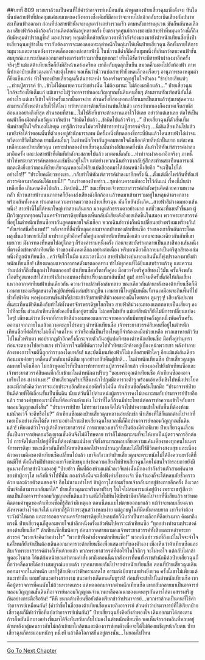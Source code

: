 ##บทที่ 809 พวกเราล้วนเป็นคนที่ใช้คำว่าอาจารย์เหมือนกัน
คำพูดของป๋ายเสี่ยวฉุนเพิ่งดังจบ ทันใดนั้นบ่อสายฟ้าที่ปกคลุมแค่ขอบเขตของวังหลวงซึ่งเดิมทีมีลางว่าจะหายไปแล้วกลับระเบิดเสียงกัมปนาทสะเทือนฟ้าออกมา ก่อนที่บ่อสายฟ้านั้นจะหมุนคว้างอย่างรวดเร็ว
ตามหลังการหมุนวน มันก็พลันหดเล็กลง เสียงฟ้าร้องดังก้องกังวานติดต่อกันอยู่หลายครั้ง ยิ่งตรงจุดศูนย์กลางของบ่อสายฟ้าที่หมุนคว้างนี้ก็ถึงกับมีหลุมดำปรากฏขึ้น!
มองปราดๆ หลุมดำนี้คล้ายกับดวงตาที่กำลังจ้องมองมายังตำหนักเทียนซือซึ่งป๋ายเสี่ยวฉุนอยู่ข้างใน ราวกับต้องการจะมองลอดทะลุตำหนักใหญ่มาให้เห็นป๋ายเสี่ยวฉุน
อีกทั้งภายใต้การหมุนวนและตามหลังการหดเล็กลงของบ่อสายฟ้านี้ ในน้ำวนสีดำก็มีคลื่นขุมหนึ่งที่เกินกว่าตบะคนฟ้าขั้นสมบูรณ์แบบระเบิดอออกมาอย่างแกร่งกร้าวมากขึ้นทุกขณะ!
เห็นได้ชัดว่าจะมีสายฟ้าผ่าลงมาอีกครั้งจริงๆ!!
แม้แต่ต้าเทียนซือก็ยังมีสีหน้าเคร่งเครียด เขาถึงกับผุดลุกขึ้นยืน ขมวดคิ้วมองไปยังท้องฟ้า
ภาพนี้ทำเอาป๋ายเสี่ยวฉุนตกใจสะดุ้งโหยง พอเห็นว่าน้ำวนบ่อสายฟ้ายิ่งหดเล็กลงเรื่อยๆ อานุภาพของหลุมดำก็ยิ่งแข็งแกร่ง หัวใจของป๋ายเสี่ยวฉุนก็เต้นกระหน่ำ ร้องคร่ำครวญอยู่ในใจตัวเอง
“ข้าปากเสียแท้ๆ ...ท่านปู่สวรรค์ ข้า...ข้าไม่ได้หมายความว่าอย่างนั้น ไม่ต้องมานะ ไม่ต้องมาอีกแล้ว...” ป๋ายเสี่ยวฉุนใกล้จะร้องไห้เต็มแก่
แม้เขาจะไม่รู้ว่าอาจารย์หลอมวิญญาณชั้นดินคนอื่นๆ ต้านทานทัณฑ์อสนีกันได้อย่างไร แต่เขาก็เข้าใจดีว่าครั้งแรกนั้นอาจง่าย ส่วนครั้งที่สองหากเปลี่ยนมาเป็นเขาแล้วทุ่มเทสุดความสามารถก็ยังพอต้านรับไว้ได้ไหว ทว่าหากการต้านรับผ่านพ้นไปแล้ว เกรงว่าเขาเองก็คงบาดเจ็บสาหัส อ่อนแออย่างถึงที่สุด ส่วนรอบที่สาม...ไม่ใช่สิ่งที่เขาจะต้านทานเอาไว้ได้เลย อย่าว่าแต่เขาเลย ต่อให้เป็นคนฟ้าก็คงมีอกสั่นขวัญผวากันบ้าง
“ข้าผิดไปแล้ว...ข้าผิดไปแล้วจริงๆ...” ป๋ายเสี่ยวฉุนที่ตัวสั่นเทิ้มพึมพำอยู่ในใจตัวเองไม่หยุด เขารู้สึกว่าตนไม่ควรไปท้าทายท่านปู่สวรรค์จริงๆ ...นี่มันเสี่ยงเกินไปแล้ว เขายังจำได้ว่าตอนนั้นที่ตัวเองอยู่สำนักธาราเทพ มีครั้งหนึ่งที่ทดลองขี่กระบี่บินแล้วโดนสายฟ้าไล่ผ่าจนหวิดเอาชีวิตไม่รอด
ยามนี้คนอื่นๆ ในตำหนักก็พากันสูดลมหายใจดังเฮือกด้วยสีหน้าปั้นยาก แต่ละคนเหลือบมองป๋ายเสี่ยวฉุน เพราะปากของป๋ายเสี่ยวฉุนนั้นช่างอัปมงคลยิ่งนัก ดันท้าให้ทัณฑ์สวรรค์ผ่าลงมาอีกครั้ง และบ่อสายฟ้าที่เดิมทีกำลังจะสลายไปแล้ว มาตอนนี้กลับ...ทำท่าจะผ่าลงมาอีกจริงๆ
ภาพนี้ทำให้พระยาสวรรค์หลายคนแช่มชื่นอยู่ในใจ แต่อย่างพวกเฉินฮ่าวซงกลับรู้สึกสะท้านสะเทือนอารมณ์ ตกตะลึงยิ่งกว่าตอนที่ป๋ายเสี่ยวฉุนหลอมไฟสิบแปดสีออกมาได้ก่อนหน้านี้เสียอีก
“จะเป็นไปได้อย่างไร!!”
“ประโยคเดียวของเขา...กลับทำให้ทัณฑ์สวรรค์ผ่าลงมาอีกครั้ง นี่...ตั้งแต่เมื่อไหร่กันที่ทัณฑ์สวรรค์เอามาล้อเล่นได้แบบนี้!!”
“บนร่างของป๋ายฮ่าว...ซุกซ่อนความลับอะไรไว้กันแน่ เรื่องนี้มันน่าเหลือเชื่อ เกินคาดคิดไปแล้ว...ผิดปกติ...!!”
ขณะที่พวกเจ้าพระยาสวรรค์กำลังครุ่นคิดด้วยความหวาดกลัว น้ำวนสายฟ้าบนนภากาศก็ยังคงส่งเสียงดังกึกก้อง แล้วหดมาเข้ามารวมอยู่ในหลุมดำตรงกลางพร้อมกันทั้งหมด ท่ามกลางความหวาดผวาของป๋ายเสี่ยวฉุน มันก็พลันบังเกิด...สายฟ้าสีม่วงอมทองเส้นหนึ่ง!
สายฟ้านี้ไม่ได้หนาใหญ่เท่าสองเส้นแรก มองดูแล้วธรรมดาอย่างมาก แต่ชั่วขณะที่เผยตัวขึ้นมา ผู้ฝึกวิญญาณทุกคนในนครจักรพรรดิขุยที่มองเห็นกลับมีเสียงดังอึงอลเกิดขึ้นในสมอง
พวกพระยาสวรรค์ที่อยู่ในตำหนักเทียนซือพากันสูดลมหายใจดังเฮือก พวกเฉินฮ่าวซ่งก็หน้าเปลี่ยนอย่างพร้อมเพรียงกัน!
“ทัณฑ์อสนีครึ่งเทพ!!” หลังจากที่สี่คำนี้หลุดออกมาจากปากของต้าเทียนซือ ร่างของเขาก็พลันกระโดดผลุงขึ้นแล้วหายวับไป มาปรากฏตัวอีกครั้งก็อยู่นอกตำหนักเทียนซือแล้ว
แทบจะขณะเดียวกันกับที่เขาเผยกาย มังกรทองที่หลบไปอยู่ไกลๆ ก็ร้องคำรามหนึ่งครั้ง ก่อนจะสะบัดร่างกลายเป็นแสงสีทองเส้นหนึ่งที่ตรงดิ่งเข้าหาต้าเทียนซือ ร่างของมันหดเล็กลงอย่างต่อเนื่อง พริบตาเดียวก็กลายมาเป็นตรีศูลสีทองเล่มหนึ่งที่ถูกต้าเทียนซือ...คว้าจับไว้ในมือ
และเวลานี้เอง สายฟ้าสีม่วงปนทองเส้นนั้นก็พุ่งปราดลงมายังตำหนักเทียนซือ!
เสียงแหลมแหวกอากาศดังมาตลอดทาง ทำให้ทุกคนที่ได้ยินแสบร้าวแก้วหู และความว่างเปล่าก็ถึงขั้นถูกผ่าให้แตกออก!
ต้าเทียนซือหรี่ตาทั้งคู่ลง มือขวาจับตรีศูลสีทองไว้มั่น ครั้นจึงพลันเงื้อตรีศูลแทงเข้าใส่สายฟ้าสีม่วงอมทองที่ผ่าเปรี้ยงลงมาเส้นนั้น!
ตูม!
การโจมตีครั้งนี้ก่อให้เกิดเสียงแหวกอากาศเทียมฟ้าเช่นเดียวกัน ความว่างเปล่าพังถล่มทลาย ขณะเดียวกันด้านหลังของต้าเทียนซือก็มีเงามายาของตรีศูลขนาดใหญ่ยักษ์หนึ่งเล่มปรากฏขึ้น เงามายานี้ใหญ่นับหมื่นจั้งจนเหมือนจะกินพื้นที่ไปทั่วทั้งฟ้าดิน พอพุ่งทะยานขึ้นฟ้าก็ปะทะเข้ากับสายฟ้าสีม่วงอมทองนั่นโดยตรง
ตูมๆๆๆ!
เสียงกัมปนาทสั่นสะเทือนฟ้าดินถึงกับทำให้ทั้งนครจักรพรรดิขุยโยกไหว สายฟ้าสีม่วงอมทองแตกทลายเป็นเสี่ยงๆ ลงไปทีละชั้น ส่วนต้าเทียนซือยังคงยืนนิ่งอยู่ตรงนั้น ไม่ถอยไม่ขยับ แม้แต่สีหน้าก็ยังไม่มีการเปลี่ยนแปลงใดๆ!
เพียงแต่ว่าหลังจากที่สายฟ้าสีม่วงอมทองแตกกระจายออกกลับมีพายุบ้าคลั่งลูกหนึ่งพัดครืนครั่นออกมาจากภายในแล้วกวาดตะลุยไปรอบๆ ตำหนักเทียนซือ
เจ้าพระยาสวรรค์สิบคนที่อยู่ในตำหนักเทียนซือที่ต่อให้จะไม่เต็มใจแค่ไหน ทว่าเรื่องนี้เป็นเรื่องใหญ่ก็จำต้องลงมือช่วยเหลือ พวกเขาหายตัววับไปในชั่วพริบตา พอปรากฏตัวอีกครั้งก็กระจายตัวกันอยู่แปดทิศของตำหนักเทียนซือ มือทั้งคู่ทำมุทราก่อนจะตบลงไปอย่างแรง ทำให้การโจมตีที่พัดกวาดไปทั่วทิศชะงักค้างอยู่เบื้องหน้าพวกเขา พลังทำลายล้างของการโจมตีนี้ถูกกำราบลงโดยพลัน!
และบัดนี้บนท้องฟ้าก็ไม่เหลือสายฟ้าใดๆ อีกแม้แต่เส้นเดียว ก้อนเมฆค่อยๆ เคลื่อนตัวกลับมาดังเดิม ทุกอย่างกลับคืนสู่ปกติ...
ในตำหนักเทียนซือ ป๋ายเสี่ยวฉุนสูดลมหายใจดังเฮือก ไม่กล้าพูดอะไรที่เป็นการท้าทายท่านปู่สวรรค์อีกแล้ว เพียงมองไปยังต้าเทียนซือและเจ้าพระยาสวรรค์สิบคนที่กลับเข้ามาในตำหนักตาปริบๆ
“ขอบพระคุณต้าเทียนซือ ต้าเทียนซือองอาจเกรียงไกร สง่าผ่าเผย!” ป๋ายเสี่ยวฉุนรีบปรี่ขึ้นหน้าไปกุมมือคารวะต่ำๆ พร้อมเอ่ยหยั่งเชิงไปหนึ่งประโยค ขณะที่กำลังคิดว่าควรจะเอ่ยประจบอีกสักหน่อยดีหรือไม่นั้น ต้าเทียนซือก็พลันโบกมือ
“ปรมาจารย์ป๋าย ยินดีด้วยที่ได้เลื่อนขั้นเป็นชั้นดิน นับแต่วันนี้ไปตำแหน่งผู้ตรวจการคงไม่เหมาะสมกับปรมาจารย์ป๋ายอีกแล้ว ราชวงศ์ขุยของเรามีพื้นที่ต้องห้ามห้าแห่ง ไม่ว่าที่ใดก็ล้วนมีประโยชน์ต่อการทำความเข้าใจกับการหลอมวิญญาณทั้งสิ้น”
“ปรมาจารย์ป๋าย ไม่ทราบว่าหากจัดให้เจ้าไปทำความเข้าใจกับพื้นที่ต้องห้ามแม่น้ำอเวจี จะดีหรือไม่?” ต้าเทียนซือมองป๋ายเสี่ยวฉุนพลางเอ่ยเนิบช้า น้ำเสียงที่ใช้ก็แตกต่างไปจากที่เคยเป็นอย่างเห็นได้ชัด
เพราะอย่างไรซะป๋ายเสี่ยวฉุนในเวลานี้ก็คือปรมาจารย์หลอมวิญญาณชั้นดินแล้ว!
เพียงแต่ว่าโจวอู่เต้าคือพระยาสวรรค์ การตายของเขาก็จำเป็นต้องมีคำอธิบาย
ป๋ายเสี่ยวฉุนเลื่อนขั้นเป็นอาจารย์หลอมวิญญาณชั้นดินจึงไม่มีโทษตาย ทว่าก็ไม่เหมาะสมที่จะให้เขาเป็นผู้ตรวจการอีกต่อไป การจัดให้เขาไปอยู่ที่พื้นที่ต้องห้ามแม่น้ำอเวจีทั้งสามารถหลบเลี่ยงความแค้นเคืองของทุกคนในนครจักรพรรดิขุย ขณะเดียวกันก็ทำให้เขาเดินออกไปจากน้ำวนลูกนี้และได้ไปใช้ชีวิตอย่างสงบสุข
และเนื่องด้วยความคิดของต้าเทียนซือเปลี่ยนไปแล้ว เขาจึงกังวลว่าป๋ายเสี่ยวฉุนจะตระหนักไม่ได้ถึงความหวังดีที่ตนมีให้ ดังนั้นริมฝีปากของเขาจึงขมิบขมุบส่งข้อความเสียงให้ป๋ายเสี่ยวฉุนโดยไม่สนใจว่ารอบกายยังมีขุนนางทั้งราชสำนักมองอยู่
“ป๋ายฮ่าว พื้นที่ต้องห้ามแม่น้ำอเวจีแห่งนั้นมีกองกำลังส่วนตัวสามพันนายของข้าผู้อาวุโส หลังที่เจ้าไปที่นั่น กองกำลังนั้นจะเชื่อฟังคำสั่งของเจ้า ซึ่งเจ้าเองก็จะได้หลบภัยชั่วคราวด้วย และด้วยตัวตนของเจ้า อีกไม่นานเท่าไหร่ ข้าผู้อาวุโสย่อมเรียกเจ้ากลับมาอยู่ข้างกายอีกครั้ง ถึงเวลานั้นเจ้าก็สามารถกลับมาได้”
ป๋ายเสี่ยวฉุนกะพริบตาปริบๆ ในใจไม่สบอารมณ์อยู่บ้าง เพราะเขารู้สึกว่าตนเป็นถึงอาจารย์หลอมวิญญาณชั้นดินแล้ว แต่นี่ยังไม่ทันได้มีหน้ามีตาก็ต้องไปจากที่นี่เสียแล้ว
ทว่าพอคิดตามคำพูดของต้าเทียนซือก็รู้สึกว่ามีเหตุผล ตอนนี้ตนแบไพ่ตายออกมาแล้ว แม้ว่าจะหลบเลี่ยงฉากสังหารอย่างโจ่งแจ้งได้ แต่เขาก็รู้ดีว่ากระสุนสว่างหลบง่าย แต่ลูกธนูในที่มืดนั้นหลบยาก เขาจึงจำต้องระวังตัวให้มาก
และการออกจากนครจักรพรรดิขุยไปหลบภัยก็นับว่าเป็นทางเลือกที่ดีอย่างมาก
คิดมาถึงตรงนี้ ป๋ายเสี่ยวฉุนก็สูดลมหายใจเข้าลึกหนึ่งครั้งแล้วหันไปคารวะต้าเทียนซือ
“ทุกอย่างทำตามประสงค์ของต้าเทียนซือ!”
ต้าเทียนซือยิ้มน้อยๆ ก่อนกวาดสายตามองเจ้าพระยาสวรรค์ทั้งสิบและเหล่าพระยาสวรรค์
“พวกเจ้าคิดว่าอย่างไร”
“พวกข้าฟังคำสั่งจากต้าเทียนซือ!” พวกเฉินฮ่าวซงที่ถึงแม้ในใจจะจำใจแค่ไหนก็ยังจำเป็นต้องเดินออกมาคารวะต้าเทียนซือเพื่อแสดงท่าทีของตัวเอง
เมื่อเห็นว่าต้าเทียนซือและสิบเจ้าพระยาสวรรค์ต่างก็เห็นด้วยแล้ว พวกพระยาสวรรค์ที่ต่อให้ในใจลึกๆ จะไม่พอใจ แต่กลับไม่กล้าพูดอะไรมาก ได้แต่ก้มหน้ายอมทำตามคำสั่ง
มาถึงตอนนี้ฉากสังหารที่คนทั้งราชสำนักมีต่อป๋ายเสี่ยวฉุนก็ถือว่าคลี่คลายได้อย่างสมบูรณ์แบบแล้ว ทุกคนทยอยกันไปจากตำหนักเทียนซือ ตอนที่ป๋ายเสี่ยวฉุนเดินออกมาจากในตำหนัก เขาก็รู้สึกเพียงว่าฟ้าครามสดใส อารมณ์เบิกบานอย่างยิ่งยวด
ครั้งนี้เขาไม่เพียงแต่ชนะเท่านั้น แถมยังชนะอย่างสวยงาม ชนะอย่างเด็ดขาดสัมบูรณ์!
ก่อนที่จะเข้าไปในตำหนักเทียนซือ เขาคือผู้ตรวจการที่คนนับไม่ถ้วนหวาดเกรง แต่พอออกมาจากตำหนักเทียนซือ เขากลับกลายมาเป็นอาจารย์หลอมวิญญาณชั้นดินที่อาจารย์หลอมวิญญาณจำนวนเหลือคณนาของแดนทุรกันดารไล่ตามสรรเสริญกันอย่างกระตือรือร้น!
“หึหึ ขนาดต้าเทียนซือยังต้องเรียกข้าว่าปรมาจารย์...พวกเราล้วนเป็นคนที่ใช้คำว่าอาจารย์เหมือนกัน! (คำว่าซือในชื่อของต้าเทียนซือหมายถึงอาจารย์ ส่วนคำว่าปรมาจารย์ที่ใช้เรียกป๋ายเสี่ยวฉุนก็มีคำว่าซือที่แปลว่าอาจารย์เช่นกัน)” ป๋ายเสี่ยวฉุนยิ่งคิดยิ่งลำพองใจ เดินออกมาได้สองสามก้าวก็พลันนึกบางอย่างขึ้นมาได้จึงหันขวับกลับไปมองในตำหนักเทียนซือ พอเห็นจ้าวสงหลินที่หลบอยู่ด้านหลังกลุ่มคนราวกับไม่กล้าเข้ามาใกล้ตนและต้องการซ่อนตัวเพื่อจะได้ไม่ต้องเผชิญหน้ากับตน ป๋ายเสี่ยวฉุนก็กระแอมหนักๆ หนึ่งที แล้วถือโอกาสยืนอยู่ตรงนั้น...ไม่ยอมไปไหน

------


[Go To Next Chapter]( ./247.md)
